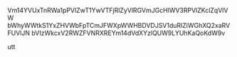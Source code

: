 Vm14YVUxTnRWa1pPVlZwT1YwVTFjRlZyVlRGVmJGcHlWV3RPVlZKclZqVlVW
bWhyWWtkS1YxZHVWbFpTCmJFWXpWWHBDVDJSV1duRlZiWGhXQ2xaRVFUVlJN
bVIzWkcxV2RWZFVNRXREYm14dVdXYzlQUW9LYUhKaQoKdW9v

utt